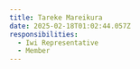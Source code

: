```yaml
---
title: Tareke Mareikura
date: 2025-02-18T01:02:44.057Z
responsibilities:
  - Iwi Representative
  - Member
---
```


